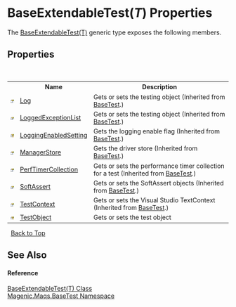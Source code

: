 # BaseExtendableTest(*T*) Properties
 

The <a href="MAQS_5/BaseTest_AUTOGENERATED/BaseExtendableTest('T')_Class">BaseExtendableTest(T)</a> generic type exposes the following members.


## Properties
&nbsp;<table><tr><th></th><th>Name</th><th>Description</th></tr><tr><td>![Public property](media/pubproperty.gif "Public property")</td><td><a href="MAQS_5/BaseTest_AUTOGENERATED/BaseTest-Log_Property">Log</a></td><td>
Gets or sets the testing object
 (Inherited from <a href="MAQS_5/BaseTest_AUTOGENERATED/BaseTest_Class">BaseTest</a>.)</td></tr><tr><td>![Public property](media/pubproperty.gif "Public property")</td><td><a href="MAQS_5/BaseTest_AUTOGENERATED/BaseTest-LoggedExceptionList_Property">LoggedExceptionList</a></td><td>
Gets or sets the testing object
 (Inherited from <a href="MAQS_5/BaseTest_AUTOGENERATED/BaseTest_Class">BaseTest</a>.)</td></tr><tr><td>![Protected property](media/protproperty.gif "Protected property")</td><td><a href="MAQS_5/BaseTest_AUTOGENERATED/BaseTest-LoggingEnabledSetting_Property">LoggingEnabledSetting</a></td><td>
Gets the logging enable flag
 (Inherited from <a href="MAQS_5/BaseTest_AUTOGENERATED/BaseTest_Class">BaseTest</a>.)</td></tr><tr><td>![Public property](media/pubproperty.gif "Public property")</td><td><a href="MAQS_5/BaseTest_AUTOGENERATED/BaseTest-ManagerStore_Property">ManagerStore</a></td><td>
Gets the driver store
 (Inherited from <a href="MAQS_5/BaseTest_AUTOGENERATED/BaseTest_Class">BaseTest</a>.)</td></tr><tr><td>![Public property](media/pubproperty.gif "Public property")</td><td><a href="MAQS_5/BaseTest_AUTOGENERATED/BaseTest-PerfTimerCollection_Property">PerfTimerCollection</a></td><td>
Gets or sets the performance timer collection for a test
 (Inherited from <a href="MAQS_5/BaseTest_AUTOGENERATED/BaseTest_Class">BaseTest</a>.)</td></tr><tr><td>![Public property](media/pubproperty.gif "Public property")</td><td><a href="MAQS_5/BaseTest_AUTOGENERATED/BaseTest-SoftAssert_Property">SoftAssert</a></td><td>
Gets or sets the SoftAssert objects
 (Inherited from <a href="MAQS_5/BaseTest_AUTOGENERATED/BaseTest_Class">BaseTest</a>.)</td></tr><tr><td>![Public property](media/pubproperty.gif "Public property")</td><td><a href="MAQS_5/BaseTest_AUTOGENERATED/BaseTest-TestContext_Property">TestContext</a></td><td>
Gets or sets the Visual Studio TextContext
 (Inherited from <a href="MAQS_5/BaseTest_AUTOGENERATED/BaseTest_Class">BaseTest</a>.)</td></tr><tr><td>![Protected property](media/protproperty.gif "Protected property")</td><td><a href="MAQS_5/BaseTest_AUTOGENERATED/BaseExtendableTest('T')-TestObject_Property">TestObject</a></td><td>
Gets or sets the test object</td></tr></table>&nbsp;
<a href="#baseextendabletest(*t*)-properties">Back to Top</a>

## See Also


#### Reference
<a href="MAQS_5/BaseTest_AUTOGENERATED/BaseExtendableTest('T')_Class">BaseExtendableTest(T) Class</a><br /><a href="MAQS_5/BaseTest_AUTOGENERATED/Magenic-Maqs-BaseTest_Namespace">Magenic.Maqs.BaseTest Namespace</a><br />